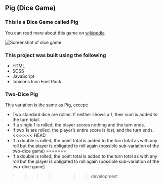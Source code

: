 ## Pig (Dice Game)

### This is a Dice Game called Pig

You can read more about this game on
[wikipedia](https://en.wikipedia.org/wiki/Pig_dice_game)

![Screenshot of dice game](https://github.com/Asjas/pig-dice-game/blob/master/public/dice_background.webp "Pig (Dice Game)")

### This project was built using the following

* HTML
* SCSS
* JavaScript
* Ionicons Icon Font Pack

### Two-Dice Pig

This variation is the same as Pig, except:

* Two standard dice are rolled. If neither shows a 1, their sum is added to the
  turn total.
* If a single 1 is rolled, the player scores nothing and the turn ends.
* If two 1s are rolled, the player’s entire score is lost, and the turn ends.
<<<<<<< HEAD
* If a double is rolled, the point total is added to the turn total as with any
  roll but the player is obligated to roll again (possible sub-variation of the
  two-dice game)
=======
* If a double is rolled, the point total is added to the turn total as with any roll but the player is obligated to roll again (possible sub-variation of the two-dice game)
>>>>>>> development
